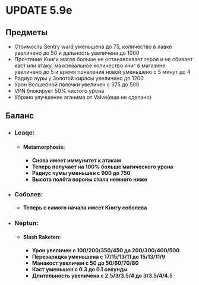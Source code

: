 # UPDATE 5.9e

## Предметы

* Стоимость Sentry ward уменьшена до 75, количество в лавке увеличено до 50 и дальность увеличена до 1000
* Прочтение Книги магов больше не останавливает героя и не сбивает каст или атаку, максимальное количество книг в магазине увеличено до 5 и время появления новой уменьшено с 5 минут до 4
* Радиус ауры у Золотой кирасы увеличено до 1200
* Урон Волшебной палочки увеличен с 375 до 500
* VPN блокирует 50% чистого урона
* Убрано улучшение аганима от Valve(еще не сделано)

## Баланс

* ### Leaqe:

  * #### Metamorphosis: 
    * **Снова имеет иммунитет к атакам**
    * **Теперь получает на 100% больше магического урона**
    * **Радиус чумы уменьшен с 900 до 750**
    * **Высота полёта вороны стала немного ниже**

* ### Соболев:
  * **Теперь с самого начала имеет Книгу соболева**

* ### Neptun:

  * #### Slash Raketen: 
    * **Урон увеличен с 100/200/350/450 до 200/300/400/500**
    * **Перезарядка уменьшена с 17/15/13/11 до 15/13/11/9**
    * **Манакост увеличен с 50 до 50/60/70/80**
    * **Каст уменьшен с 0.3 до 0.1 секунды**
    * **Длительность увеличена с 2.5/3/3.5/4 до 3/3.5/4/4.5**

